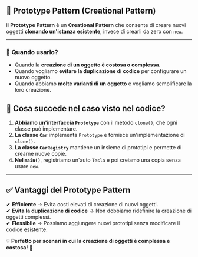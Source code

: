 ## **📌 Prototype Pattern (Creational Pattern)**
Il **Prototype Pattern** è un **Creational Pattern** che consente di creare nuovi oggetti **clonando un'istanza esistente**, invece di crearli da zero con `new`.

---

### **🔹 Quando usarlo?**
- Quando la **creazione di un oggetto è costosa o complessa**.
- Quando vogliamo **evitare la duplicazione di codice** per configurare un nuovo oggetto.
- Quando abbiamo **molte varianti di un oggetto** e vogliamo semplificare la loro creazione.

## **📌 Cosa succede nel caso visto nel codice?**
1. **Abbiamo un'interfaccia `Prototype`** con il metodo `clone()`, che ogni classe può implementare.
2. **La classe `Car`** implementa `Prototype` e fornisce un'implementazione di `clone()`.
3. **La classe `CarRegistry`** mantiene un insieme di prototipi e permette di crearne nuove copie.
4. **Nel `main()`**, registriamo un'auto `Tesla` e poi creiamo una copia senza usare `new`.

---

## **✅ Vantaggi del Prototype Pattern**
✔ **Efficiente** → Evita costi elevati di creazione di nuovi oggetti.  
✔ **Evita la duplicazione di codice** → Non dobbiamo ridefinire la creazione di oggetti complessi.  
✔ **Flessibile** → Possiamo aggiungere nuovi prototipi senza modificare il codice esistente.

💡 **Perfetto per scenari in cui la creazione di oggetti è complessa e costosa!** 🚀
